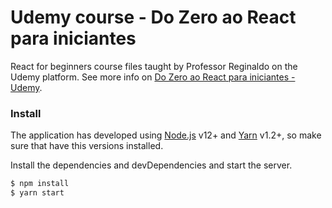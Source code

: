 # Udemy course - Do Zero ao React para iniciantes

React for beginners course files taught by Professor Reginaldo on the Udemy platform.
See more info on [Do Zero ao React para iniciantes - Udemy](https://www.udemy.com/course/xumes-react-criando-site-para-empresa).

### Install

The application has developed using [Node.js](https://nodejs.org/) v12+ and [Yarn](https://yarnpkg.com/) v1.2+, so make sure that have this versions installed.

Install the dependencies and devDependencies and start the server.

```sh
$ npm install
$ yarn start
```


